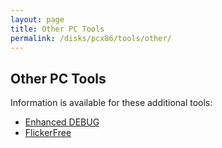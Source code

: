 ```yaml
---
layout: page
title: Other PC Tools
permalink: /disks/pcx86/tools/other/
---
```


Other PC Tools
--------------

Information is available for these additional tools:

* [Enhanced DEBUG](enhdebug/)
* [FlickerFree](flickerfree/)

